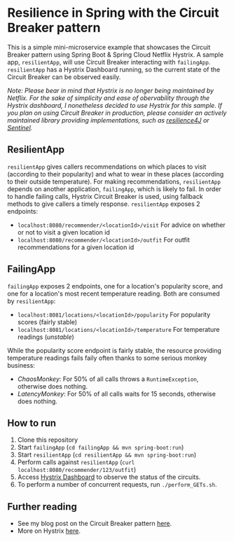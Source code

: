 # Resilience in Spring with the Circuit Breaker pattern

This is a simple mini-microservice example that showcases the Circuit Breaker pattern using Spring Boot & Spring Cloud Netflix Hystrix.
A sample app, `resilientApp`, will use Circuit Breaker interacting with `failingApp`. `resilientApp` has a Hystrix Dashboard running, so the current state of the Circuit Breaker can be observed easily.

_Note: Please bear in mind that Hystrix is no longer being maintained by Netflix. For the sake of simplicity and ease of obervability through the Hystrix dashboard, I nonetheless decided to use Hystrix for this sample. If you plan on using Circuit Breaker in production, please consider an actively maintained library providing implementations, such as [resilience4J](https://github.com/resilience4j/resilience4j) or [Sentinel](https://github.com/alibaba/Sentinel)._

## ResilientApp

`resilientApp` gives callers recommendations on which places to visit (according to their popularity) and what to wear in these places (according to their outside temperature). For making recommendations, `resilientApp` depends on another application, `failingApp`, which is likely to fail.
In order to handle failing calls, Hystrix Circuit Breaker is used, using fallback methods to give callers a timely response.
`resilientApp` exposes 2 endpoints:

* `localhost:8080/recommender/<locationId>/visit` For advice on whether or not to visit a given location id
* `localhost:8080/recommender/<locationId>/outfit` For outfit recommendations for a given location id


## FailingApp

`failingApp` exposes 2 endpoints, one for a location's popularity score, and one for a location's most recent temperature reading. Both are consumed by `resilientApp`:

* `localhost:8081/locations/<locationId>/popularity` For popularity scores (fairly stable)
* `localhost:8081/locations/<locationId>/temperature` For temperature readings (_unstable_)

While the popularity score endpoint is fairly stable, the resource providing temperature readings fails faily often thanks to some serious monkey business:

* _ChaosMonkey_: For 50% of all calls throws a `RuntimeException`, otherwise does nothing.
* _LatencyMonkey_: For 50% of all calls waits for 15 seconds, otherwise does nothing.

## How to run

1. Clone this repository
2. Start `failingApp` (`cd failingApp && mvn spring-boot:run`)
3. Start `resilientApp` (`cd resilientApp && mvn spring-boot:run`)
4. Perform calls against `resilientApp` (`curl localhost:8080/recommender/123/outfit`)
5. Access [Hystrix Dashboard](http://localhost:8080/hystrix/monitor?stream=http%3A%2F%2Flocalhost%3A8080%2Factuator%2Fhystrix.stream&title=Resilient%20App) to observe the status of the circuits.
6. To perform a number of concurrent requests, run `./perform_GETs.sh`.

## Further reading

* See my blog post on the Circuit Breaker pattern [here](https://convincingbits.wordpress.com/2019/11/13/microservice-resilience-with-spring-cloud-netflix-hystrix/).
* More on Hystrix [here](https://cloud.spring.io/spring-cloud-netflix/multi/multi__circuit_breaker_hystrix_clients.html).

